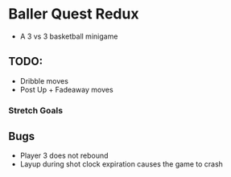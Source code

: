 # Baller Quest Redux

- A 3 vs 3 basketball minigame

## TODO:

- Dribble moves
- Post Up + Fadeaway moves

### Stretch Goals

## Bugs

- Player 3 does not rebound
- Layup during shot clock expiration causes the game to crash
